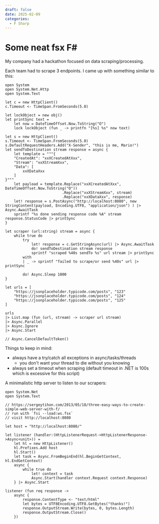```yaml
---
draft: false
date: 2025-02-09
categories:
  - F Sharp
---
```



# Some neat fsx F\#

My company had a hackathon focused on data scraping/processing.

Each team had to scrape 3 endpoints. I came up with something similar to this:
```F#
open System
open System.Net.Http
open System.Text

let c = new HttpClient()
c.Timeout <- TimeSpan.FromSeconds(5.0)

let lockObject = new obj()
let printSync text =
    let now = DateTimeOffset.Now.ToString("O")
    lock lockObject (fun _ -> printfn "[%s] %s" now text)

let s = new HttpClient()
s.Timeout <- TimeSpan.FromSeconds(5.0)
s.DefaultRequestHeaders.Add("X-Sender", "this is me, Mario!")
let sendToDestination stream response = async {
    let template = """{
    "CreatedAt": "xxXCreatedAtXxx",
    "Stream": "xxXStreamXxx",
    "Data": [
        xxXDataXxx
    ]
}"""
    let payload = template.Replace("xxXCreatedAtXxx", DateTimeOffset.Now.ToString("O"))
                          .Replace("xxXStreamXxx", stream)
                          .Replace("xxXDataXxx", response)
    let! response = s.PostAsync("http://localhost:8080", new StringContent(payload, Encoding.UTF8, "application/json") ) |> Async.AwaitTask
    sprintf "%s done sending response code %A" stream response.StatusCode |> printSync
}

let scraper (url:string) stream = async {
    while true do
        try
            let! response = c.GetStringAsync(url) |> Async.AwaitTask
            do! sendToDestination stream response
            sprintf "scraped %40s sendTo %s" url stream |> printSync
        with
        | _ -> sprintf "failed to scrape/or send %40s" url |> printSync

        do! Async.Sleep 1000
}

let urls = [
    "https://jsonplaceholder.typicode.com/posts", "123"
    "https://jsonplaceholder.typicode.com/posts", "124"
    "https://jsonplaceholder.typicode.com/posts", "125"
]

urls
|> List.map (fun (url, stream) -> scraper url stream)
|> Async.Parallel
|> Async.Ignore
|> Async.Start

// Async.CancelDefaultToken()

```

Things to keep in mind:
- always have a try/catch all exceptions in async/tasks/threads
    - you don't want your thread to die without you knowing
- always set a timeout when scraping (default timeout in .NET is 100s which is excessive for this script)

A minimalistic http server to listen to our scrapers:

```F#
open System.Net
open System.Text

// https://sergeytihon.com/2013/05/18/three-easy-ways-to-create-simple-web-server-with-f/
// run with `fsi --load:ws.fsx`
// visit http://localhost:8080

let host = "http://localhost:8080/"

let listener (handler:(HttpListenerRequest->HttpListenerResponse->Async<unit>)) =
    let hl = new HttpListener()
    hl.Prefixes.Add host
    hl.Start()
    let task = Async.FromBeginEnd(hl.BeginGetContext, hl.EndGetContext)
    async {
        while true do
            let! context = task
            Async.Start(handler context.Request context.Response)
    } |> Async.Start

listener (fun req response ->
    async {
        response.ContentType <- "text/html"
        let bytes = UTF8Encoding.UTF8.GetBytes("thanks!")
        response.OutputStream.Write(bytes, 0, bytes.Length)
        response.OutputStream.Close()
    })
```
